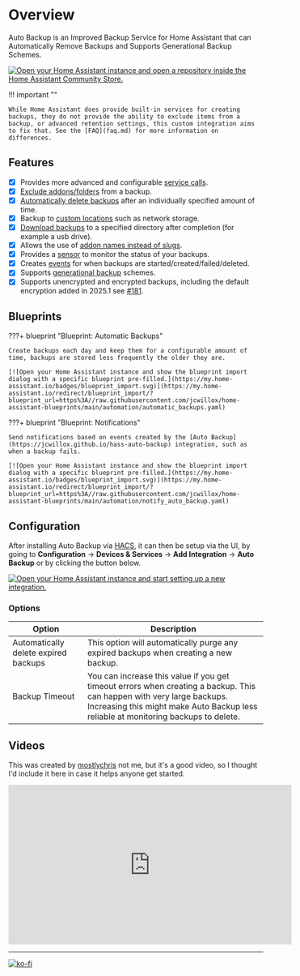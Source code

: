 # Overview

Auto Backup is an Improved Backup Service for Home Assistant that can Automatically Remove Backups and Supports Generational Backup Schemes.

[![Open your Home Assistant instance and open a repository inside the Home Assistant Community Store.](https://my.home-assistant.io/badges/hacs_repository.svg)](https://my.home-assistant.io/redirect/hacs_repository/?owner=jcwillox&repository=hass-auto-backup&category=integration)

!!! important ""

    While Home Assistant does provide built-in services for creating backups, they do not provide the ability to exclude items from a backup, or advanced retention settings, this custom integration aims to fix that. See the [FAQ](faq.md) for more information on differences.

## Features

-   [x] Provides more advanced and configurable [service calls](services.md).
-   [x] [Exclude addons/folders](services.md) from a backup.
-   [x] [Automatically delete backups](services.md#keep-days) after an individually specified amount of time.
-   [x] Backup to [custom locations](services.md#custom-locations) such as network storage.
-   [x] [Download backups](services.md#download-path) to a specified directory after completion (for example a usb drive).
-   [x] Allows the use of [addon names instead of slugs](services.md#addon-and-folder-names).
-   [x] Provides a [sensor](sensors.md) to monitor the status of your backups.
-   [x] Creates [events](events.md) for when backups are started/created/failed/deleted.
-   [x] Supports [generational backup](advanced-examples.md#generational-backups) schemes.
-   [x] Supports unencrypted and encrypted backups, including the default encryption added in 2025.1 see [#181](https://github.com/jcwillox/hass-auto-backup/issues/181).

## Blueprints

???+ blueprint "Blueprint: Automatic Backups"

    Create backups each day and keep them for a configurable amount of time, backups are stored less frequently the older they are.

    [![Open your Home Assistant instance and show the blueprint import dialog with a specific blueprint pre-filled.](https://my.home-assistant.io/badges/blueprint_import.svg)](https://my.home-assistant.io/redirect/blueprint_import/?blueprint_url=https%3A//raw.githubusercontent.com/jcwillox/home-assistant-blueprints/main/automation/automatic_backups.yaml)

???+ blueprint "Blueprint: Notifications"

    Send notifications based on events created by the [Auto Backup](https://jcwillox.github.io/hass-auto-backup) integration, such as when a backup fails.

    [![Open your Home Assistant instance and show the blueprint import dialog with a specific blueprint pre-filled.](https://my.home-assistant.io/badges/blueprint_import.svg)](https://my.home-assistant.io/redirect/blueprint_import/?blueprint_url=https%3A//raw.githubusercontent.com/jcwillox/home-assistant-blueprints/main/automation/notify_auto_backup.yaml)

## Configuration

After installing Auto Backup via [HACS](https://hacs.xyz), it can then be setup via the UI, by going to **Configuration** → **Devices & Services** → **Add Integration** → **Auto Backup** or by clicking the button below.

[![Open your Home Assistant instance and start setting up a new integration.](https://my.home-assistant.io/badges/config_flow_start.svg)](https://my.home-assistant.io/redirect/config_flow_start/?domain=auto_backup)

### Options

| Option                               | Description                                                                                                                                                                                                  |
| ------------------------------------ | ------------------------------------------------------------------------------------------------------------------------------------------------------------------------------------------------------------ |
| Automatically delete expired backups | This option will automatically purge any expired backups when creating a new backup.                                                                                                                         |
| Backup Timeout                       | You can increase this value if you get timeout errors when creating a backup. This can happen with very large backups. Increasing this might make Auto Backup less reliable at monitoring backups to delete. |

## Videos

This was created by [mostlychris](https://www.youtube.com/@mostlychris) not me, but it's a good video, so I thought I'd include it here in case it
helps anyone get started.

<iframe width="560" height="315" src="https://www.youtube.com/embed/uA6Iwt8sbt0?si=pWsWuA0Vrld5dcI3" title="YouTube video player" frameborder="0" allow="accelerometer; autoplay; clipboard-write; encrypted-media; gyroscope; picture-in-picture; web-share" referrerpolicy="strict-origin-when-cross-origin" allowfullscreen></iframe>

---

[![ko-fi](https://ko-fi.com/img/githubbutton_sm.svg)](https://ko-fi.com/jcwillox)
